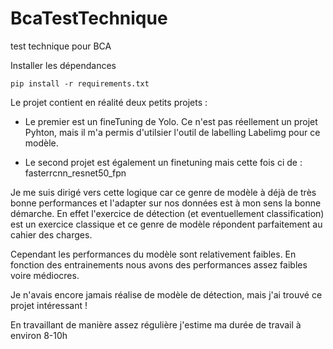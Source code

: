 # BcaTestTechnique
test technique pour  BCA


Installer les dépendances 

    pip install -r requirements.txt


Le projet contient en réalité deux petits projets : 

- Le premier est un fineTuning de Yolo. Ce n'est pas réellement un projet Pyhton, mais il m'a permis d'utilsier l'outil de labelling Labelimg pour ce modèle.

- Le second projet est également un finetuning mais cette fois ci de : fasterrcnn_resnet50_fpn


Je me suis dirigé vers cette logique car ce genre de modèle à déjà de très bonne performances et l'adapter sur nos données est à mon sens la bonne démarche. En effet l'exercice de détection (et eventuellement classification) est un exercice classique et ce genre de modèle répondent parfaitement au cahier des charges. 


Cependant les performances du modèle sont relativement faibles. En fonction des entrainements nous avons des performances assez faibles voire médiocres. 


Je n'avais encore jamais réalise de modèle de détection, mais j'ai trouvé ce projet intéressant ! 


En travaillant de manière assez régulière j'estime ma durée de travail à environ 8-10h